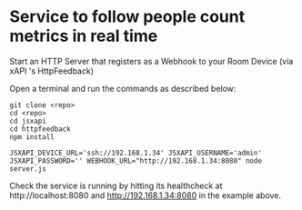 # Service to follow people count metrics in real time

Start an HTTP Server that registers as a Webhook to your Room Device (via xAPI 's HttpFeedback)

Open a terminal and run the commands as described below: 

```shell
git clone <repo>
cd <repo>
cd jsxapi
cd httpfeedback
npm install

JSXAPI_DEVICE_URL='ssh://192.168.1.34' JSXAPI_USERNAME='admin' JSXAPI_PASSWORD='' WEBHOOK_URL="http://192.168.1.34:8080" node server.js
```

Check the service is running by hitting its healthcheck at http://localhost:8080 and http://192.168.1.34:8080 in the example above.

